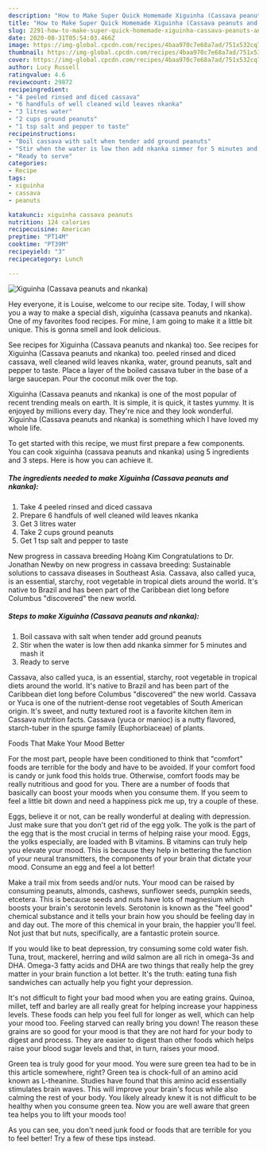 ```yaml
---
description: "How to Make Super Quick Homemade Xiguinha (Cassava peanuts and nkanka)"
title: "How to Make Super Quick Homemade Xiguinha (Cassava peanuts and nkanka)"
slug: 2291-how-to-make-super-quick-homemade-xiguinha-cassava-peanuts-and-nkanka
date: 2020-08-31T05:54:03.466Z
image: https://img-global.cpcdn.com/recipes/4baa970c7e68a7ad/751x532cq70/xiguinha-cassava-peanuts-and-nkanka-recipe-main-photo.jpg
thumbnail: https://img-global.cpcdn.com/recipes/4baa970c7e68a7ad/751x532cq70/xiguinha-cassava-peanuts-and-nkanka-recipe-main-photo.jpg
cover: https://img-global.cpcdn.com/recipes/4baa970c7e68a7ad/751x532cq70/xiguinha-cassava-peanuts-and-nkanka-recipe-main-photo.jpg
author: Lucy Russell
ratingvalue: 4.6
reviewcount: 29872
recipeingredient:
- "4 peeled rinsed and diced cassava"
- "6 handfuls of well cleaned wild leaves nkanka"
- "3 litres water"
- "2 cups ground peanuts"
- "1 tsp salt and pepper to taste"
recipeinstructions:
- "Boil cassava with salt when tender add ground peanuts"
- "Stir when the water is low then add nkanka simmer for 5 minutes and mash it"
- "Ready to serve"
categories:
- Recipe
tags:
- xiguinha
- cassava
- peanuts

katakunci: xiguinha cassava peanuts 
nutrition: 124 calories
recipecuisine: American
preptime: "PT14M"
cooktime: "PT39M"
recipeyield: "3"
recipecategory: Lunch

---
```



![Xiguinha (Cassava peanuts and nkanka)](https://img-global.cpcdn.com/recipes/4baa970c7e68a7ad/751x532cq70/xiguinha-cassava-peanuts-and-nkanka-recipe-main-photo.jpg)

Hey everyone, it is Louise, welcome to our recipe site. Today, I will show you a way to make a special dish, xiguinha (cassava peanuts and nkanka). One of my favorites food recipes. For mine, I am going to make it a little bit unique. This is gonna smell and look delicious.

See recipes for Xiguinha (Cassava peanuts and nkanka) too. See recipes for Xiguinha (Cassava peanuts and nkanka) too. peeled rinsed and diced cassava, well cleaned wild leaves nkanka, water, ground peanuts, salt and pepper to taste. Place a layer of the boiled cassava tuber in the base of a large saucepan. Pour the coconut milk over the top.

Xiguinha (Cassava peanuts and nkanka) is one of the most popular of recent trending meals on earth. It is simple, it is quick, it tastes yummy. It is enjoyed by millions every day. They're nice and they look wonderful. Xiguinha (Cassava peanuts and nkanka) is something which I have loved my whole life.


To get started with this recipe, we must first prepare a few components. You can cook xiguinha (cassava peanuts and nkanka) using 5 ingredients and 3 steps. Here is how you can achieve it.

<!--inarticleads1-->

##### The ingredients needed to make Xiguinha (Cassava peanuts and nkanka):

1. Take 4 peeled rinsed and diced cassava
1. Prepare 6 handfuls of well cleaned wild leaves nkanka
1. Get 3 litres water
1. Take 2 cups ground peanuts
1. Get 1 tsp salt and pepper to taste


New progress in cassava breeding Hoàng Kim Congratulations to Dr. Jonathan Newby on new progress in cassava breeding: Sustainable solutions to cassava diseases in Southeast Asia. Cassava, also called yuca, is an essential, starchy, root vegetable in tropical diets around the world. It&#39;s native to Brazil and has been part of the Caribbean diet long before Columbus &#34;discovered&#34; the new world. 

<!--inarticleads2-->

##### Steps to make Xiguinha (Cassava peanuts and nkanka):

1. Boil cassava with salt when tender add ground peanuts
1. Stir when the water is low then add nkanka simmer for 5 minutes and mash it
1. Ready to serve


Cassava, also called yuca, is an essential, starchy, root vegetable in tropical diets around the world. It&#39;s native to Brazil and has been part of the Caribbean diet long before Columbus &#34;discovered&#34; the new world. Cassava or Yuca is one of the nutrient-dense root vegetables of South American origin. It&#39;s sweet, and nutty textured root is a favorite kitchen item in Cassava nutrition facts. Cassava (yuca or manioc) is a nutty flavored, starch-tuber in the spurge family (Euphorbiaceae) of plants. 

Foods That Make Your Mood Better


For the most part, people have been conditioned to think that "comfort" foods are terrible for the body and have to be avoided. If your comfort food is candy or junk food this holds true. Otherwise, comfort foods may be really nutritious and good for you. There are a number of foods that basically can boost your moods when you consume them. If you seem to feel a little bit down and need a happiness pick me up, try a couple of these.

Eggs, believe it or not, can be really wonderful at dealing with depression. Just make sure that you don't get rid of the egg yolk. The yolk is the part of the egg that is the most crucial in terms of helping raise your mood. Eggs, the yolks especially, are loaded with B vitamins. B vitamins can truly help you elevate your mood. This is because they help in bettering the function of your neural transmitters, the components of your brain that dictate your mood. Consume an egg and feel a lot better!

Make a trail mix from seeds and/or nuts. Your mood can be raised by consuming peanuts, almonds, cashews, sunflower seeds, pumpkin seeds, etcetera. This is because seeds and nuts have lots of magnesium which boosts your brain's serotonin levels. Serotonin is known as the "feel good" chemical substance and it tells your brain how you should be feeling day in and day out. The more of this chemical in your brain, the happier you'll feel. Not just that but nuts, specifically, are a fantastic protein source.

If you would like to beat depression, try consuming some cold water fish. Tuna, trout, mackerel, herring and wild salmon are all rich in omega-3s and DHA. Omega-3 fatty acids and DHA are two things that really help the grey matter in your brain function a lot better. It's the truth: eating tuna fish sandwiches can actually help you fight your depression. 

It's not difficult to fight your bad mood when you are eating grains. Quinoa, millet, teff and barley are all really great for helping increase your happiness levels. These foods can help you feel full for longer as well, which can help your mood too. Feeling starved can really bring you down! The reason these grains are so good for your mood is that they are not hard for your body to digest and process. They are easier to digest than other foods which helps raise your blood sugar levels and that, in turn, raises your mood.

Green tea is truly good for your mood. You were sure green tea had to be in this article somewhere, right? Green tea is chock-full of an amino acid known as L-theanine. Studies have found that this amino acid essentially stimulates brain waves. This will improve your brain's focus while also calming the rest of your body. You likely already knew it is not difficult to be healthy when you consume green tea. Now you are well aware that green tea helps you to lift your moods too!

As you can see, you don't need junk food or foods that are terrible for you to feel better! Try  a few  of  these  tips  instead.

